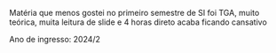 Matéria que menos gostei no primeiro semestre de SI foi TGA, muito teórica, muita leitura de slide e 4 horas direto acaba ficando cansativo

Ano de ingresso: 2024/2